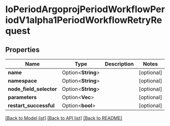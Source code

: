 # IoPeriodArgoprojPeriodWorkflowPeriodV1alpha1PeriodWorkflowRetryRequest

## Properties

Name | Type | Description | Notes
------------ | ------------- | ------------- | -------------
**name** | Option<**String**> |  | [optional]
**namespace** | Option<**String**> |  | [optional]
**node_field_selector** | Option<**String**> |  | [optional]
**parameters** | Option<**Vec<String>**> |  | [optional]
**restart_successful** | Option<**bool**> |  | [optional]

[[Back to Model list]](../README.md#documentation-for-models) [[Back to API list]](../README.md#documentation-for-api-endpoints) [[Back to README]](../README.md)


